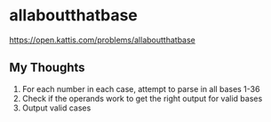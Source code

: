 # allaboutthatbase

<https://open.kattis.com/problems/allaboutthatbase>

## My Thoughts

1. For each number in each case, attempt to parse in all bases 1-36
2. Check if the operands work to get the right output for valid bases
3. Output valid cases
